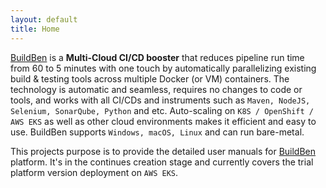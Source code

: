 ```yaml
---
layout: default
title: Home
---
```


[BuildBen](https://buildben.io/) is a **Multi-Cloud CI/CD booster** that reduces pipeline run time from 60 to 5 minutes with one touch by automatically parallelizing existing build & testing tools across multiple Docker (or VM) containers.
The technology is automatic and seamless, requires no changes to code or tools, and works with all CI/CDs and instruments such as `Maven, NodeJS, Selenium, SonarQube, Python` and etc. Auto-scaling on `K8S / OpenShift / AWS EKS` as well as other cloud environments makes it efficient and easy to use. BuildBen supports `Windows, macOS, Linux` and can run bare-metal.

This projects purpose is to provide the detailed user manuals for [BuildBen](https://buildben.io/) platform. It's in the continues creation stage and currently covers the trial platform version deployment on `AWS EKS`.


